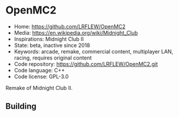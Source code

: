 # OpenMC2

- Home: https://github.com/LRFLEW/OpenMC2
- Media: https://en.wikipedia.org/wiki/Midnight_Club
- Inspirations: Midnight Club II
- State: beta, inactive since 2018
- Keywords: arcade, remake, commercial content, multiplayer LAN, racing, requires original content
- Code repository: https://github.com/LRFLEW/OpenMC2.git
- Code language: C++
- Code license: GPL-3.0

Remake of Midnight Club II.

## Building
